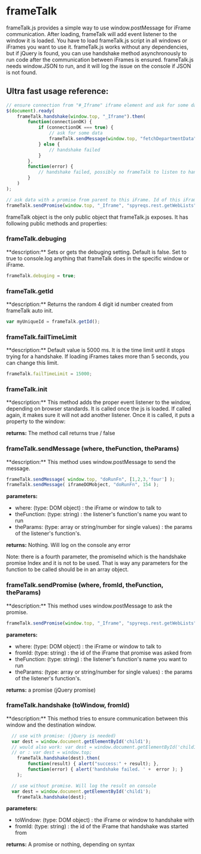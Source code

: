 frameTalk
=========
frameTalk.js provides a simple way to use window.postMessage for iFrame communication.
After loading, frameTalk will add event listener to the window it is loaded.
You have to load frameTalk.js script in all windows or iFrames you want to use it.
frameTalk.js works without any dependencies, but if jQuery is found, you can use handshake method asynchronously 
to run code after the communication between iFrames is ensured.
frameTalk.js needs window.JSON to run, and it will log the issue on the console if JSON is not found.

<h2>Ultra fast usage reference: </h2>
 
```javascript
// ensure connection from "#_Iframe" iframe element and ask for some data from parent
$(document).ready(
    frameTalk.handshake(window.top, "_Iframe").then(
        function(connectionOK) {            
			if (connectionOK === true) {
				// ask for some data
				frameTalk.sendMessage(window.top, "fetchDepartmentData", ["sales", "John Doe"]);
			} else {
				// handshake failed
			}            
        },
        function(error) { 
			// handshake failed, possibly no frameTalk to listen to handshake there
		}
    )
);

// ask data with a promise from parent to this iFrame. Id of this iFrame must be declared
frameTalk.sendPromise(window.top, "_Iframe", "spyreqs.rest.getWebLists", []).then(say,say);
```

frameTalk object is the only public object that frameTalk.js exposes. It has following public methods and properties:

<h3>frameTalk.debuging</h3>
**description:** Sets or gets the debuging setting. Default is false. Set to true to console.log anything that frameTalk does in the specific window or iFrame.

```javascript
frameTalk.debuging = true;
```

<h3>frameTalk.getId</h3>
**description:** Returns the random 4 digit id number created from frameTalk auto init.

```javascript
var myUniqueId = frameTalk.getId();
```

<h3>frameTalk.failTimeLimit</h3>
**description:** Default value is 5000 ms. It is the time limit until it stops trying for a handshake. 
If loading iFrames takes more than 5 seconds, you can change this limit.

```javascript
frameTalk.failTimeLimit = 15000;
```

<h3>frameTalk.init</h3>
**description:** This method adds the proper event listener to the window, depending on browser standards. It is called once the js is loaded. If called again, it makes sure it will not add another listener. Once it is called, it puts a property to the window: 

**returns:** The method call returns true / false 

<h3>frameTalk.sendMessage (where, theFunction, theParams)</h3>
**description:** This method uses window.postMessage to send the message. 

```javascript
frameTalk.sendMessage( window.top, "doRunFn", [1,2,3,'four'] );
frameTalk.sendMessage( iframeDOMobject, "doRunFn", 154 );
```

**parameters:** 
<ul>
	<li>where: (type: DOM object) : the iFrame or window to talk to</li>
	<li>theFunction: (type: string) : the listener's function's name you want to run </li>
	<li>theParams: (type: array or string/number for single values) : the params of the listener's function's. </li>
</ul>

**returns:** Nothing. Will log on the console any error

Note: there is a fourth parameter, the promiseInd which is the handshake promise Index and it is not to be used. That is way any parameters for the function to be called should be in an array object.

<h3>frameTalk.sendPromise (where, fromId, theFunction, theParams)</h3>
**description:** This method uses window.postMessage to ask the promise. 

```javascript
frameTalk.sendPromise(window.top, "_Iframe", "spyreqs.rest.getWebLists", []).then(say,say);
```

**parameters:** 
<ul>
	<li>where: (type: DOM object) : the iFrame or window to talk to</li>
	<li>fromId: (type: string) : the id of the iFrame that promise was asked from</li>
	<li>theFunction: (type: string) : the listener's function's name you want to run </li>
	<li>theParams: (type: array or string/number for single values) : the params of the listener's function's. </li>
</ul>

**returns:** a promise (jQuery promise)

<h3>frameTalk.handshake (toWindow, fromId)</h3>
**description:** This method tries to ensure communication between this window and the destination window.

```javascript
  // use with promise: (jQuery is needed)
  var dest = window.document.getElementById('child1');
  // would also work: var dest = window.document.getElementById('child1').contentWindow;
  // or : var dest = window.top;
	frameTalk.handshake(dest).then(
		function(result) { alert("success:" + result); },
		function(error) { alert('handshake failed. ' +  error ); }
	); 
```

```javascript
  // use without promise. Will log the result on console
  var dest = window.document.getElementById('child1');
	frameTalk.handshake(dest);
```

**parameters:** 
<ul>
	<li>toWindow: (type: DOM object) : the iFrame or window to handshake with</li>
	<li>fromId: (type: string) : the id of the iFrame that handshake was started from</li>
</ul>

**returns:** A promise or nothing, depending on syntax





